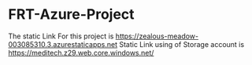 # FRT-Azure-Project
The static Link For this project is https://zealous-meadow-003085310.3.azurestaticapps.net
Static Link using of Storage account is https://meditech.z29.web.core.windows.net/
